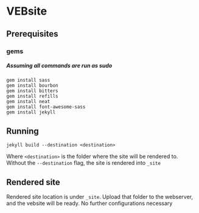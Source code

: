 VEBsite
=======

## Prerequisites
### gems
##### Assuming all commands are run as sudo
	gem install sass
	gem install bourbon
	gem install bitters
	gem install refills
	gem install neat
	gem install font-awesome-sass
	gem install jekyll

## Running
	jekyll build --destination <destination>

Where `<destination>` is the folder where the site will be rendered to.  
Without the `--destination` flag, the site is rendered into `_site`

## Rendered site
Rendered site location is under `_site`.  Upload that folder to the webserver, and the vebsite will be ready.  No further configurations necessary